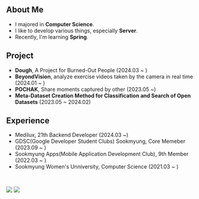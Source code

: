 <!--
**hagoeun0119/hagoeun0119** is a ✨ _special_ ✨ repository because its `README.md` (this file) appears on your GitHub profile.

Here are some ideas to get you started:

- 🔭 I’m currently working on ...
- 👯 I’m looking to collaborate on ...
- 🤔 I’m looking for help with ...
- 💬 Ask me about ...
- 📫 How to reach me: ...
- 😄 Pronouns: ...
- ⚡ Fun fact: ...
-->

<h2> About Me </h2>

- I majored in **Computer Science**.
- I like to develop various things, especially **Server**.
- Recently, I'm learning **Spring**.

<h2> Project </h2>

- **Dough**, A Project for Burned-Out People (2024.03 ~ )
- **BeyondVision**, analyze exercise videos taken by the camera in real time (2024.01 ~ )
- **POCHAK**, Share moments captured by other (2023.05 ~)
- **Meta-Dataset Creation Method for Classification and Search of Open Datasets** (2023.05 ~ 2024.02)

<h2> Experience </h2>

- Medilux, 21th Backend Developer (2024.03 ~)
- GDSC(Google Developer Student Clubs) Sookmyung, Core Memeber (2023.09 ~ )
- Sookmyung Apps(Mobile Application Development Club), 9th Member (2022.03 ~ )
- Sookmyung Women's Unniversity, Computer Science (2021.03 ~ )

</br>

<a href="www.linkedin.com/in/goeunha"><img src="https://img.shields.io/badge/LinkedIn-0A66C2?style=flat-square&logo=LinkedIn&logoColor=white"/></a>
<a href="mailto:hagoeun0119@gmail.com"><img src="https://img.shields.io/badge/Gmail-EA4335?style=flat-square&logo=Gmail&logoColor=black"/></a>

<!--
  <img src="https://img.shields.io/badge/Python-3376AB?style=flat&logo=Python&logoColor=white"/>
  <img src="https://img.shields.io/badge/HTML5-E34F26?style=flat&logo=HTML5&logoColor=white"/>
  <img src="https://img.shields.io/badge/CSS3-1572B6?style=flat&logo=CSS3&logoColor=white"/>
  <br>

  <img src="https://img.shields.io/badge/Java-007396?style=flat&logo=Java&logoColor=white"/>
  <img src="https://img.shields.io/badge/Spring%20Boot-6DB33F?style=flat&logo=Spring%20Boot&logoColor=white"/>
  <img src="https://img.shields.io/badge/Spring-6DB33F?style=flat&logo=Spring&logoColor=white"/>
  <br>
 -->



